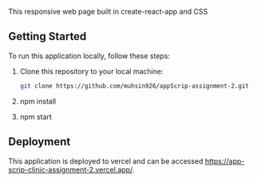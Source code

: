 This responsive web page built in create-react-app and CSS

## Getting Started

To run this application locally, follow these steps:

1. Clone this repository to your local machine:

   ```bash
   git clone https://github.com/muhsin926/appScrip-assignment-2.git

2. npm install

3. npm start

## Deployment

This application is deployed to vercel and can be accessed https://app-scrip-clinic-assignment-2.vercel.app/.
